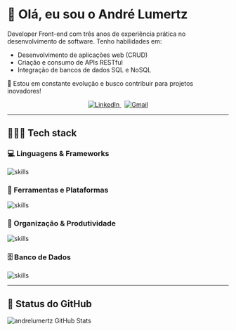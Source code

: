 


# 👋 Olá, eu sou o André Lumertz

Developer Front-end com três anos de experiência prática no desenvolvimento de software. Tenho habilidades em:

- Desenvolvimento de aplicações web (CRUD)
- Criação e consumo de APIs RESTful
- Integração de bancos de dados SQL e NoSQL

🚀 Estou em constante evolução e busco contribuir para projetos inovadores!

<p align="center">
  <a href="https://www.linkedin.com/in/andr%C3%A9-martins-34b347134/" target="_blank">
    <img src="https://img.shields.io/badge/LinkedIn-0077B5?style=for-the-badge&logo=linkedin&logoColor=white" alt="LinkedIn" />
  </a>
  &nbsp;
  <a href="mailto:andrelumertzmartins@gmail.com" target="_blank">
    <img src="https://img.shields.io/badge/Gmail-D14836?style=for-the-badge&logo=gmail&logoColor=white" alt="Gmail" />
  </a>
</p>


---

## 🧑🏻‍💻 Tech stack

### 💻 Linguagens & Frameworks
![skills](https://skillicons.dev/icons?i=py,html,css,js,ts,react,nextjs,nodejs,tailwind,bootstrap,jquery&theme=dark)

### 🧰 Ferramentas e Plataformas
![skills](https://skillicons.dev/icons?i=vscode,figma,github,git,npm,postman,vite,babel,md&theme=dark)

### 🧠 Organização & Produtividade
![skills](https://skillicons.dev/icons?i=notion,obsidian,discord,codepen&theme=dark)

### 🗄️ Banco de Dados
![skills](https://skillicons.dev/icons?i=mysql,mongodb,postgres&theme=dark)


---

## 🚀 Status do GitHub

![andrelumertz GitHub Stats](https://github-readme-stats.vercel.app/api?username=andrelumertz&show_icons=true&theme=dracula)

